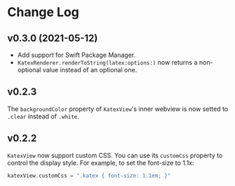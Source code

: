 # Change Log

## v0.3.0 (2021-05-12)

- Add support for Swift Package Manager.
- `KatexRenderer.renderToString(latex:options:)` now returns a non-optional value instead of an optional one.


## v0.2.3

The `backgroundColor` property of `KatexView`'s inner webview is now setted to `.clear` instead of `.white`.


## v0.2.2

`KatexView` now support custom CSS. You can use its `customCss` property to control the display style. For example, to set the font-size to 1.1x:

```swift
katexView.customCss = ".katex { font-size: 1.1em; }"
```

